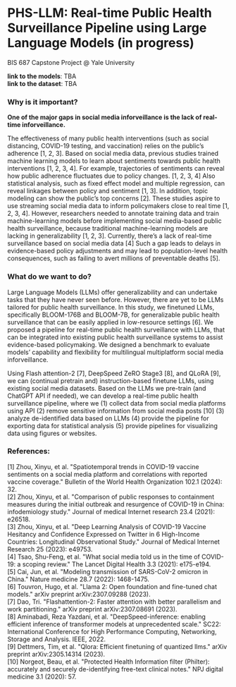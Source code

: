 # PHS-LLM: Real-time Public Health Surveillance Pipeline using Large Language Models  (in progress)

BIS 687 Capstone Project @ Yale University

**link to the models**: TBA  
**link to the dataset**: TBA  

### Why is it important?
**One of the major gaps in social media inforveillance is the lack of real-time inforveillance.** 

The effectiveness of many public health interventions (such as social distancing, COVID-19 testing, and vaccination) relies on the public’s adherence [1, 2, 3]. Based on social media data, previous studies trained machine learning models to learn about sentiments towards public health interventions [1, 2, 3, 4]. For example, trajectories of sentiments can reveal how public adherence fluctuates due to policy changes. [1, 2, 3, 4] Also statistical analysis, such as fixed effect model and multiple regression, can reveal linkages between policy and sentiment [1, 3]. In addition, topic modeling can show the public’s top concerns [2]. These studies aspire to use streaming social media data to inform policymakers close to real time [1, 2, 3, 4]. However, researchers needed to annotate training data and train machine-learning models before implementing social media-based public health surveillance, because traditional machine-learning models are lacking in generalizability [1, 2, 3]. Currently, there’s a lack of real-time surveillance based on social media data [4] Such a gap leads to delays in evidence-based policy adjustments and may lead to population-level health consequences, such as failing to avert millions of preventable deaths [5]. 

### What do we want to do?
Large Language Models (LLMs) offer generalizability and can undertake tasks that they have never seen before. However, there are yet to be LLMs tailored for public health surveillance. In this study, we finetuned LLMs, specifically BLOOM-176B and BLOOM-7B, for generalizable public health surveillance that can be easily applied in low-resource settings [6]. We proposed a pipeline for real-time public health surveillance with LLMs, that can be integrated into existing public health surveillance systems to assist evidence-based policymaking. We designed a benchmark to evaluate models’ capability and flexibility for multilingual multiplatform social media inforveillance.

Using Flash attention-2 [7], DeepSpeed ZeRO Stage3 [8], and QLoRA [9], we can (continual pretrain and) instruction-based finetune LLMs, using existing social media datasets.
Based on the LLMs we pre-train (and ChatGPT API if needed), we can develop a real-time public health surveillance pipeline, where we (1) collect data from social media platforms using API (2) remove sensitive information from social media posts [10] (3) analyze de-identified data based on LLMs (4) provide the pipeline for exporting data for statistical analysis (5) provide pipelines for visualizing data using figures or websites.

### References:
[1] Zhou, Xinyu, et al. "Spatiotemporal trends in COVID-19 vaccine sentiments on a social media platform and correlations with reported vaccine coverage." Bulletin of the World Health Organization 102.1 (2024): 32.  
[2] Zhou, Xinyu, et al. "Comparison of public responses to containment measures during the initial outbreak and resurgence of COVID-19 in China: infodemiology study." Journal of medical Internet research 23.4 (2021): e26518.  
[3] Zhou, Xinyu, et al. "Deep Learning Analysis of COVID-19 Vaccine Hesitancy and Confidence Expressed on Twitter in 6 High-Income Countries: Longitudinal Observational Study." Journal of Medical Internet Research 25 (2023): e49753.  
[4] Tsao, Shu-Feng, et al. "What social media told us in the time of COVID-19: a scoping review." The Lancet Digital Health 3.3 (2021): e175-e194.  
[5] Cai, Jun, et al. "Modeling transmission of SARS-CoV-2 omicron in China." Nature medicine 28.7 (2022): 1468-1475.  
[6] Touvron, Hugo, et al. "Llama 2: Open foundation and fine-tuned chat models." arXiv preprint arXiv:2307.09288 (2023).  
[7] Dao, Tri. "Flashattention-2: Faster attention with better parallelism and work partitioning." arXiv preprint arXiv:2307.08691 (2023).  
[8] Aminabadi, Reza Yazdani, et al. "DeepSpeed-inference: enabling efficient inference of transformer models at unprecedented scale." SC22: International Conference for High Performance Computing, Networking, Storage and Analysis. IEEE, 2022.  
[9] Dettmers, Tim, et al. "Qlora: Efficient finetuning of quantized llms." arXiv preprint arXiv:2305.14314 (2023).  
[10] Norgeot, Beau, et al. "Protected Health Information filter (Philter): accurately and securely de-identifying free-text clinical notes." NPJ digital medicine 3.1 (2020): 57.  

